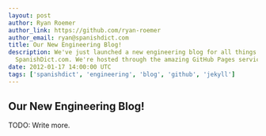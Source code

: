 ```yaml
---
layout: post
author: Ryan Roemer
author_link: https://github.com/ryan-roemer
author_email: ryan@spanishdict.com
title: Our New Engineering Blog!
description: We've just launched a new engineering blog for all things technical at
  SpanishDict.com. We're hosted through the amazing GitHub Pages service using Jekyll.
date: 2012-01-17 14:00:00 UTC
tags: ['spanishdict', 'engineering', 'blog', 'github', 'jekyll']
---
```

## Our New Engineering Blog!

TODO: Write more.
